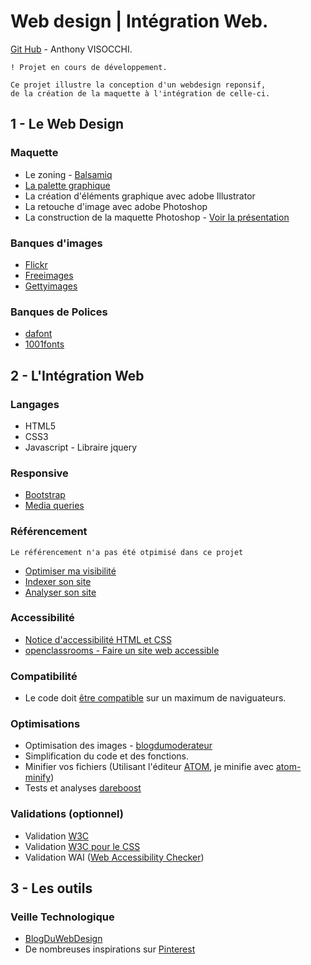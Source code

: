 # Web design | Intégration Web.

[Git Hub](https://github.com/anthoviso) - Anthony VISOCCHI.

```
! Projet en cours de développement.

Ce projet illustre la conception d'un webdesign reponsif,
de la création de la maquette à l'intégration de celle-ci.

```
## 1 -  Le Web Design

### Maquette

* Le zoning - [Balsamiq](https://balsamiq.com/)
* [La palette graphique](https://color.adobe.com/fr/)
* La création d'éléments graphique avec adobe Illustrator
* La retouche d'image avec adobe Photoshop
* La construction de la maquette Photoshop - [Voir la présentation](https://github.com/anthoviso/Web-design---Web-Integration/blob/master/doc/Maquette.md)

### Banques d'images

* [Flickr](https://www.flickr.com/)
* [Freeimages](http://fr.freeimages.com/)
* [Gettyimages](http://www.gettyimages.fr/)

### Banques de Polices

* [dafont](http://www.dafont.com/fr/)
* [1001fonts](http://www.1001fonts.com/)

## 2 - L'Intégration Web
### Langages

* HTML5
* CSS3
* Javascript - Libraire jquery

### Responsive

* [Bootstrap](http://getbootstrap.com/)
* [Media queries](http://www.alsacreations.com/article/lire/930-css3-media-queries.html)

### Référencement

``` Le référencement n'a pas été otpimisé dans ce projet ```

* [Optimiser ma visibilité](https://openclassrooms.com/courses/ameliorez-la-visibilite-de-votre-site-grace-au-referencement)
* [Indexer son site](https://aide.jimdo.com/seo/le-r%C3%A9f%C3%A9rencement-c-est-quoi/indexation/)
* [Analyser son site](https://www.google.com/intl/fr_fr/analytics/)

### Accessibilité

* [Notice d'accessibilité HTML et CSS](http://wiki.accede-web.com/notices/html-css)
* [openclassrooms - Faire un site web accessible](https://openclassrooms.com/courses/faire-un-site-web-accessible)

### Compatibilité

* Le code doit [être compatible](http://www.blogintegrateur.fr/10-outils-pour-tester-la-compatibilite-de-votre-site/) sur un maximum de naviguateurs.

### Optimisations

* Optimisation des images -  [blogdumoderateur](http://www.blogdumoderateur.com/optimiser-image/)
* Simplification du code et des fonctions.
* Minifier vos fichiers (Utilisant l'éditeur [ATOM](https://atom.io/), je minifie avec [atom-minify](https://atom.io/packages/atom-minify))
* Tests et analyses [dareboost](https://www.dareboost.com/fr/home)

### Validations (optionnel)

* Validation [W3C](https://validator.w3.org/)
* Validation [W3C pour le CSS](https://jigsaw.w3.org/css-validator/)
* Validation WAI ([Web Accessibility Checker](http://achecker.ca/checker/index.php))

## 3 - Les outils

### Veille Technologique

* [BlogDuWebDesign](https://www.blogduwebdesign.com/)
* De nombreuses inspirations sur [Pinterest](https://fr.pinterest.com/webdesigns/web-design-inspiration/)
